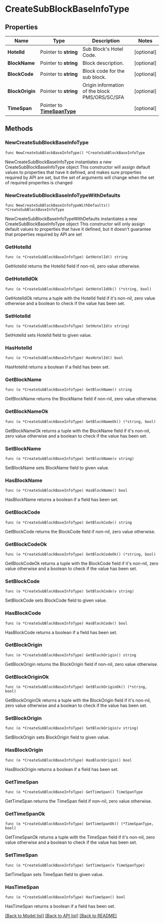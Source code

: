 # CreateSubBlockBaseInfoType

## Properties

Name | Type | Description | Notes
------------ | ------------- | ------------- | -------------
**HotelId** | Pointer to **string** | Sub Block&#39;s Hotel Code. | [optional] 
**BlockName** | Pointer to **string** | Block description. | [optional] 
**BlockCode** | Pointer to **string** | Block code for the sub block. | [optional] 
**BlockOrigin** | Pointer to **string** | Origin information of the block PMS/ORS/SC/SFA | [optional] 
**TimeSpan** | Pointer to [**TimeSpanType**](TimeSpanType.md) |  | [optional] 

## Methods

### NewCreateSubBlockBaseInfoType

`func NewCreateSubBlockBaseInfoType() *CreateSubBlockBaseInfoType`

NewCreateSubBlockBaseInfoType instantiates a new CreateSubBlockBaseInfoType object
This constructor will assign default values to properties that have it defined,
and makes sure properties required by API are set, but the set of arguments
will change when the set of required properties is changed

### NewCreateSubBlockBaseInfoTypeWithDefaults

`func NewCreateSubBlockBaseInfoTypeWithDefaults() *CreateSubBlockBaseInfoType`

NewCreateSubBlockBaseInfoTypeWithDefaults instantiates a new CreateSubBlockBaseInfoType object
This constructor will only assign default values to properties that have it defined,
but it doesn't guarantee that properties required by API are set

### GetHotelId

`func (o *CreateSubBlockBaseInfoType) GetHotelId() string`

GetHotelId returns the HotelId field if non-nil, zero value otherwise.

### GetHotelIdOk

`func (o *CreateSubBlockBaseInfoType) GetHotelIdOk() (*string, bool)`

GetHotelIdOk returns a tuple with the HotelId field if it's non-nil, zero value otherwise
and a boolean to check if the value has been set.

### SetHotelId

`func (o *CreateSubBlockBaseInfoType) SetHotelId(v string)`

SetHotelId sets HotelId field to given value.

### HasHotelId

`func (o *CreateSubBlockBaseInfoType) HasHotelId() bool`

HasHotelId returns a boolean if a field has been set.

### GetBlockName

`func (o *CreateSubBlockBaseInfoType) GetBlockName() string`

GetBlockName returns the BlockName field if non-nil, zero value otherwise.

### GetBlockNameOk

`func (o *CreateSubBlockBaseInfoType) GetBlockNameOk() (*string, bool)`

GetBlockNameOk returns a tuple with the BlockName field if it's non-nil, zero value otherwise
and a boolean to check if the value has been set.

### SetBlockName

`func (o *CreateSubBlockBaseInfoType) SetBlockName(v string)`

SetBlockName sets BlockName field to given value.

### HasBlockName

`func (o *CreateSubBlockBaseInfoType) HasBlockName() bool`

HasBlockName returns a boolean if a field has been set.

### GetBlockCode

`func (o *CreateSubBlockBaseInfoType) GetBlockCode() string`

GetBlockCode returns the BlockCode field if non-nil, zero value otherwise.

### GetBlockCodeOk

`func (o *CreateSubBlockBaseInfoType) GetBlockCodeOk() (*string, bool)`

GetBlockCodeOk returns a tuple with the BlockCode field if it's non-nil, zero value otherwise
and a boolean to check if the value has been set.

### SetBlockCode

`func (o *CreateSubBlockBaseInfoType) SetBlockCode(v string)`

SetBlockCode sets BlockCode field to given value.

### HasBlockCode

`func (o *CreateSubBlockBaseInfoType) HasBlockCode() bool`

HasBlockCode returns a boolean if a field has been set.

### GetBlockOrigin

`func (o *CreateSubBlockBaseInfoType) GetBlockOrigin() string`

GetBlockOrigin returns the BlockOrigin field if non-nil, zero value otherwise.

### GetBlockOriginOk

`func (o *CreateSubBlockBaseInfoType) GetBlockOriginOk() (*string, bool)`

GetBlockOriginOk returns a tuple with the BlockOrigin field if it's non-nil, zero value otherwise
and a boolean to check if the value has been set.

### SetBlockOrigin

`func (o *CreateSubBlockBaseInfoType) SetBlockOrigin(v string)`

SetBlockOrigin sets BlockOrigin field to given value.

### HasBlockOrigin

`func (o *CreateSubBlockBaseInfoType) HasBlockOrigin() bool`

HasBlockOrigin returns a boolean if a field has been set.

### GetTimeSpan

`func (o *CreateSubBlockBaseInfoType) GetTimeSpan() TimeSpanType`

GetTimeSpan returns the TimeSpan field if non-nil, zero value otherwise.

### GetTimeSpanOk

`func (o *CreateSubBlockBaseInfoType) GetTimeSpanOk() (*TimeSpanType, bool)`

GetTimeSpanOk returns a tuple with the TimeSpan field if it's non-nil, zero value otherwise
and a boolean to check if the value has been set.

### SetTimeSpan

`func (o *CreateSubBlockBaseInfoType) SetTimeSpan(v TimeSpanType)`

SetTimeSpan sets TimeSpan field to given value.

### HasTimeSpan

`func (o *CreateSubBlockBaseInfoType) HasTimeSpan() bool`

HasTimeSpan returns a boolean if a field has been set.


[[Back to Model list]](../README.md#documentation-for-models) [[Back to API list]](../README.md#documentation-for-api-endpoints) [[Back to README]](../README.md)


